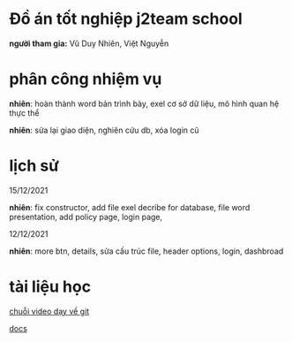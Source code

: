 # Đồ án tốt nghiệp j2team school 

**người tham gia:** Vũ Duy Nhiên, Việt Nguyễn

# phân công nhiệm vụ

**nhiên**:  hoàn thành word bản trình bày, exel cơ sở dữ liệu, mô hình quan hệ thực thể 

**nhiên**: sửa lại giao diện, nghiên cứu db, xóa login cũ 

# lịch sử

15/12/2021

**nhiên**: fix constructor, add file exel decribe for database, file word presentation, add policy page, login page, 

12/12/2021

 **nhiên**: more btn, details, sửa cấu trúc file, header options, login, dashbroad
 

# **tài liệu học** 

[chuỗi video dạy về git ](https://www.youtube.com/playlist?list=PLkY6Xj8Sg8-viFVtaVps_h_Emi2wQyE7q)

[docs](https://backlog.com/git-tutorial/vn/)

